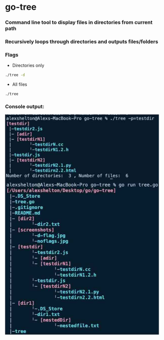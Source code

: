# go-tree


### Command line tool to display files in directories from current path
### Recursively loops through directories and outputs files/folders


### Flags
* Directories only
```sh
./tree -d 
``` 
* All files
```sh
./tree
``` 

### Console output:
![alt text](https://raw.githubusercontent.com/alexshelto/go-tree/master/screenshots/outputs.jpg)


